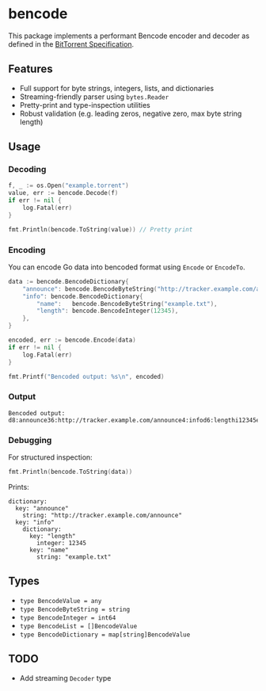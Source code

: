 # bencode

This package implements a performant Bencode encoder and decoder as defined in the [BitTorrent Specification](https://wiki.theory.org/BitTorrentSpecification#Bencoding).

## Features

- Full support for byte strings, integers, lists, and dictionaries
- Streaming-friendly parser using `bytes.Reader`
- Pretty-print and type-inspection utilities
- Robust validation (e.g. leading zeros, negative zero, max byte string length)

## Usage

### Decoding

```go
f, _ := os.Open("example.torrent")
value, err := bencode.Decode(f)
if err != nil {
	log.Fatal(err)
}

fmt.Println(bencode.ToString(value)) // Pretty print
```

### Encoding

You can encode Go data into bencoded format using `Encode` or `EncodeTo`.

```go
data := bencode.BencodeDictionary{
	"announce": bencode.BencodeByteString("http://tracker.example.com/announce"),
	"info": bencode.BencodeDictionary{
		"name":   bencode.BencodeByteString("example.txt"),
		"length": bencode.BencodeInteger(12345),
	},
}

encoded, err := bencode.Encode(data)
if err != nil {
	log.Fatal(err)
}

fmt.Printf("Bencoded output: %s\n", encoded)
```

### Output

```
Bencoded output: d8:announce36:http://tracker.example.com/announce4:infod6:lengthi12345e4:name11:example.txte
```

### Debugging

For structured inspection:

```go
fmt.Println(bencode.ToString(data))
```

Prints:

```
dictionary:
  key: "announce"
    string: "http://tracker.example.com/announce"
  key: "info"
    dictionary:
      key: "length"
        integer: 12345
      key: "name"
        string: "example.txt"
```

## Types

- `type BencodeValue = any`
- `type BencodeByteString = string`
- `type BencodeInteger = int64`
- `type BencodeList = []BencodeValue`
- `type BencodeDictionary = map[string]BencodeValue`

## TODO

- Add streaming `Decoder` type
